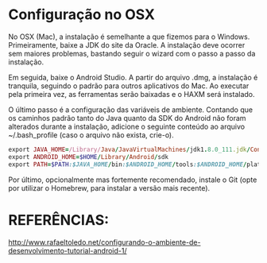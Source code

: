 # Configuração no OSX

No OSX (Mac), a instalação é semelhante a que fizemos para o Windows. Primeiramente, baixe a JDK do site da Oracle. A instalação deve ocorrer sem maiores problemas, bastando seguir o wizard com o passo a passo da instalação.

Em seguida, baixe o Android Studio. A partir do arquivo .dmg, a instalação é tranquila, seguindo o padrão para outros aplicativos do Mac. Ao executar pela primeira vez, as ferramentas serão baixadas e o HAXM será instalado.

O último passo é a configuração das variáveis de ambiente. Contando que os caminhos padrão tanto do Java quanto da SDK do Android não foram alterados durante a instalação, adicione o seguinte conteúdo ao arquivo ~/.bash_profile (caso o arquivo não exista, crie-o).

```ruby
export JAVA_HOME=/Library/Java/JavaVirtualMachines/jdk1.8.0_111.jdk/Contents/Home
export ANDROID_HOME=$HOME/Library/Android/sdk
export PATH=$PATH:$JAVA_HOME/bin:$ANDROID_HOME/tools:$ANDROID_HOME/platform-tools
```

Por último, opcionalmente mas fortemente recomendado, instale o Git (opte por utilizar o Homebrew, para instalar a versão mais recente).

# REFERÊNCIAS:

http://www.rafaeltoledo.net/configurando-o-ambiente-de-desenvolvimento-tutorial-android-1/